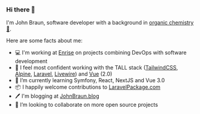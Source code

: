 ### Hi there 👋

I'm John Braun, software developer with a background in [organic chemistry 🧪](https://johnbraun.blog/about).

Here are some facts about me:
- 💻 I'm working at [Enrise](https://enrise.com/) on projects combining DevOps with software development
- 🔭 I feel most confident working with the TALL stack ([TailwindCSS](https://tailwindcss.com/), [Alpine](https://github.com/alpinejs/alpine/), [Laravel](https://laravel.com/), [Livewire](https://laravel-livewire.com/)) and [Vue](https://vuejs.org/) (2.0)
- 🌱 I’m currently learning Symfony, React, NextJS and Vue 3.0
- 📦 I happily welcome contributions to [LaravelPackage.com](https://github.com/Jhnbrn90/LaravelPackage.com)
- 🖊️ I'm blogging at [JohnBraun.blog](https://johnbraun.blog)
- 👯 I’m looking to collaborate on more open source projects
